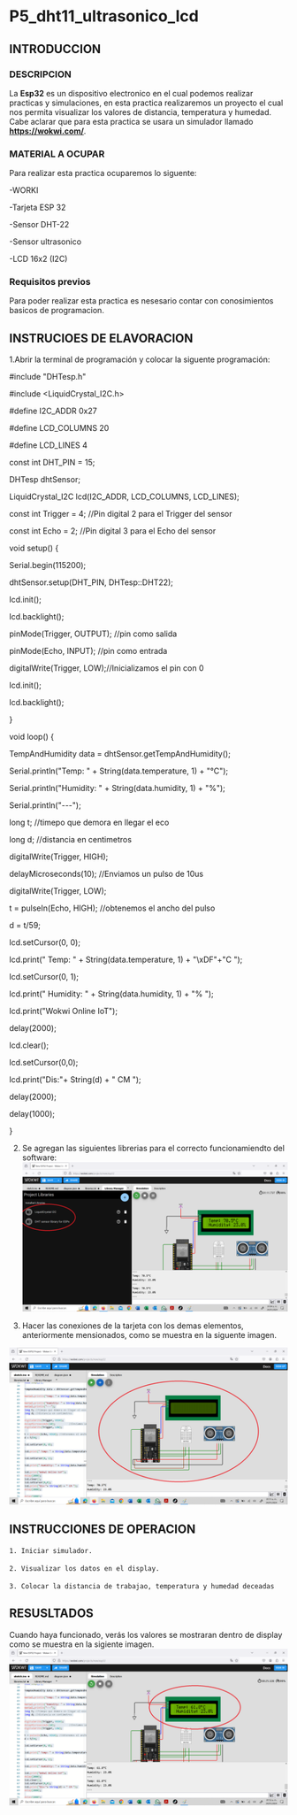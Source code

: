 # P5_dht11_ultrasonico_lcd
## INTRODUCCION

### DESCRIPCION 

La **Esp32**  es un dispositivo electronico en el cual podemos realizar practicas y simulaciones, en esta practica realizaremos un proyecto el cual nos permita visualizar  los valores de distancia, temperatura y humedad. Cabe aclarar que para esta practica se usara un simulador llamado **https://wokwi.com/**.

### MATERIAL A OCUPAR

Para realizar esta practica ocuparemos lo siguente:

-WORKI

-Tarjeta ESP 32

-Sensor DHT-22

-Sensor ultrasonico

-LCD 16x2 (I2C)

### Requisitos previos

Para poder realizar esta practica es nesesario contar con conosimientos basicos de programacion.

## INSTRUCIOES DE ELAVORACION 

1.Abrir la terminal de programación y colocar la siguente programación:



#include "DHTesp.h"

#include <LiquidCrystal_I2C.h>

#define I2C_ADDR 0x27

#define LCD_COLUMNS 20

#define LCD_LINES 4

const int DHT_PIN = 15;

DHTesp dhtSensor;

LiquidCrystal_I2C lcd(I2C_ADDR, LCD_COLUMNS, LCD_LINES);

const int Trigger = 4;   //Pin digital 2 para el Trigger del sensor

const int Echo = 2;   //Pin digital 3 para el Echo del sensor

void setup() {

Serial.begin(115200);

dhtSensor.setup(DHT_PIN, DHTesp::DHT22);

lcd.init();

lcd.backlight();

  pinMode(Trigger, OUTPUT); //pin como salida
  
  pinMode(Echo, INPUT);  //pin como entrada
  
  digitalWrite(Trigger, LOW);//Inicializamos el pin con 0
  
  lcd.init();
  
  lcd.backlight();

}

void loop() {

TempAndHumidity data = dhtSensor.getTempAndHumidity();

Serial.println("Temp: " + String(data.temperature, 1) + "°C");

Serial.println("Humidity: " + String(data.humidity, 1) + "%");

Serial.println("---");

long t; //timepo que demora en llegar el eco

long d; //distancia en centimetros

digitalWrite(Trigger, HIGH);

delayMicroseconds(10);          //Enviamos un pulso de 10us

digitalWrite(Trigger, LOW);
  
t = pulseIn(Echo, HIGH); //obtenemos el ancho del pulso

d = t/59; 

lcd.setCursor(0, 0);

lcd.print(" Temp: " + String(data.temperature, 1) + "\xDF"+"C ");

lcd.setCursor(0, 1);

lcd.print(" Humidity: " + String(data.humidity, 1) + "% ");

lcd.print("Wokwi Online IoT");

delay(2000);

lcd.clear();

lcd.setCursor(0,0);

lcd.print("Dis:"+ String(d) + " CM ");

delay(2000);

delay(1000);

}

2. Se agregan las siguientes librerias para el correcto funcionamiendto del software:
 ![](https://github.com/nijs17/P5_dht11_ultrasonico_lcd/blob/main/q1.png)

3. Hacer las conexiones de la tarjeta con los demas elementos, anteriormente mensionados, como se muestra en la siguente imagen. 

![](https://github.com/nijs17/P5_dht11_ultrasonico_lcd/blob/main/q2.png)

## INSTRUCCIONES DE OPERACION 


    1. Iniciar simulador.
    
    2. Visualizar los datos en el display.
    
    3. Colocar la distancia de trabajao, temperatura y humedad deceadas
    
## RESUSLTADOS
Cuando haya funcionado, verás los valores  se mostraran dentro de display como se muestra en la sigiente imagen.
![](https://github.com/nijs17/P5_dht11_ultrasonico_lcd/blob/main/q3.png)
